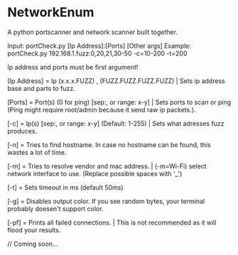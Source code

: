 # NetworkEnum
A python portscanner and network scanner built together.

Input: portCheck.py [Ip Address]:[Ports] [Other args]
Example: portCheck.py 192.168.1.fuzz:0,20,21,30-50 -c=10-200 -t=200

Ip address and ports must be first argument!


[Ip Address] = Ip (x.x.x.FUZZ) , (FUZZ.FUZZ.FUZZ.FUZZ) | Sets ip address base and parts to fuzz.

[Ports] = Port(s) (0 for ping) [sep:, or range: x-y] | Sets ports to scan or ping (Ping might require root/admin because it send raw ip packets.).

[-c] = Ip(s) [sep:, or range: x-y] (Default: 1-255) | Sets what adresses fuzz produces.

[-n] = Tries to find hostname. In case no hostname can be found, this wastes a lot of time.

[-m] = Tries to resolve vendor and mac address. | (-m=Wi-Fi) select network interface to use. (Replace possible spaces with '_')

[-t] = Sets timeout in ms (default 50ms)

[-g] = Disables output color. If you see random bytes, your terminal probably doesen't support color.

[-pf] = Prints all failed connections. | This is not recommended as it will flood your results.

// Coming soon...
